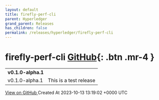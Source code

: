 ```yaml
---
layout: default
title: firefly-perf-cli
parent: Hyperledger
grand_parent: Releases
has_children: false
permalink: /releases/hyperledger/firefly-perf-cli
---
```


# firefly-perf-cli <span class="fs-3 right-align">[GitHub](https://github.com/hyperledger/firefly-perf-cli){: .btn .mr-4 }</span>


<div>
    <table>
        <tr>
            <td colspan="2">
                <b>
                    v0.1.0-alpha.1
                </b>
            </td>
        </tr>
        <tr>
            <td>
                <span class="chip">
                    v0.1.0-alpha.1
                </span>
            </td>
            <td>
                This is a test release
            </td>
        </tr>
    </table>
    <a href="https://github.com/hyperledger/firefly-perf-cli/releases/tag/v0.1.0-alpha.1" class=".btn">
        View on GitHub
    </a>
    <span class="right-align">
        Created At 2023-10-13 13:19:02 +0000 UTC
    </span>
</div>

